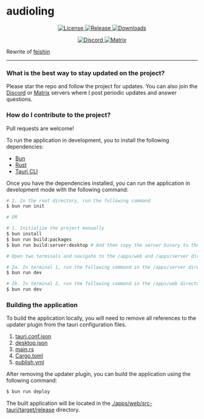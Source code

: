 # audioling

  <p align="center">
    <a href="https://github.com/audioling/audioling/blob/main/LICENSE">
      <img src="https://img.shields.io/github/license/audioling/audioling?style=flat-square&color=brightgreen"
      alt="License">
    </a>
    <a href="https://github.com/audioling/audioling/releases">
      <img src="https://img.shields.io/github/v/release/audioling/audioling?style=flat-square&color=blue"
      alt="Release">
    </a>
    <a href="https://github.com/audioling/audioling/releases">
      <img src="https://img.shields.io/github/downloads/audioling/audioling/total?style=flat-square&color=orange"
      alt="Downloads">
    </a>
  </p>
  <p align="center">
    <a href="https://discord.gg/FVKpcMDy5f">
      <img src="https://img.shields.io/discord/922656312888811530?color=black&label=discord&logo=discord&logoColor=white"
      alt="Discord">
    </a>
    <a href="https://matrix.to/#/#sonixd:matrix.org">
      <img src="https://img.shields.io/matrix/sonixd:matrix.org?color=black&label=matrix&logo=matrix&logoColor=white"
      alt="Matrix">
    </a>
  </p>

Rewrite of [feishin](https://github.com/jeffvli/feishin)

---

### What is the best way to stay updated on the project?

Please star the repo and follow the project for updates. You can also join the [Discord](https://discord.gg/FVKpcMDy5f) or [Matrix](https://matrix.to/#/#sonixd:matrix.org) servers where I post periodic updates and answer questions.

### How do I contribute to the project?

Pull requests are welcome!

To run the application in development, you to install the following dependencies:

- [Bun](https://bun.sh/)
- [Rust](https://www.rust-lang.org/)
- [Tauri CLI](https://v2.tauri.app/reference/cli/)

Once you have the dependencies installed, you can run the application in development mode with the following command:

```bash
# 1. In the root directory, run the following command
$ bun run init

# OR

# 1. Initialize the project manually
$ bun install
$ bun run build:packages
$ bun run build:server:desktop # And then copy the server binary to the /apps/web/src-tauri/target/external directory

# Open two terminals and navigate to the /apps/web and /apps/server directory respectively. The order you run the commands in matters, since running the web app will attempt to start the server separately.

# 2a. In terminal 1, run the following command in the /apps/server directory
$ bun run dev

# 2b. In terminal 2, run the following command in the /apps/web directory
$ bun run dev

```

### Building the application

To build the application locally, you will need to remove all references to the updater plugin from the tauri configuration files.

1. [tauri.conf.json](./apps/web/src-tauri/tauri.conf.json)
2. [desktop.json](./apps/web/src-tauri/capabilities/desktop.json)
3. [main.rs](./apps/web/src-tauri/src/main.rs)
4. [Cargo.toml](./apps/web/src-tauri/Cargo.toml)
5. [publish.yml](./apps/web/src-tauri/publish.yml)

After removing the updater plugin, you can build the application using the following command:

```bash
$ bun run deploy
```

The built application will be located in the [./apps/web/src-tauri/target/release](./apps/web/src-tauri/target/release) directory.

